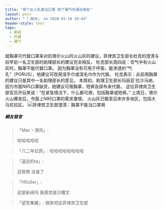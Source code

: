 ```yaml
---
title: "带个女人乳罩当口罩 除了骚气外漏没用处"
layout: post
author: "「.缺牙」 on 2020-01-18 10:44"
header-style: text
tags:
  - 新闻
  - 外漏
  - 骚气
---
```


就胸罩可代替口罩来对抗塔尔火山的火山灰的建议，菲律宾卫生部长杜克的澄清与较早前一名卫生部的助理部长的建议完全相反。
杜克部长周四说：空气中有火山灰时，胸罩不能代替口罩。
因为胸罩没有可用于呼吸，能渗透的“气孔”（PORUS），他建议可改用湿手巾或湿毛巾作为代替。
杜克表示：此前用胸罩的建议只是其中一名助理部长的意见。
本周初，助理卫生部长玛丽亚˙拉沙马纳，因为市面N95口罩缺货，她建议可用胸罩，短裤及尿布来代替。
这位菲律宾卫生部官员开玩笑说：“在紧急情况下，什么都可用，包括胸罩或短裤。”
上周日，塔尔火山爆发后，市面上N95口罩的需求激增。
火山灰已飘至吕宋许多地区，包括大马尼拉区。
<img src="http://images.feileyuan.com/images/ueditor/202001181044000015.jpg" title="菲律宾卫生部澄清：胸罩不能当口罩用" alt="菲律宾卫生部澄清：胸罩不能当口罩用">

##### 網友發言 
> 「Mac丶清风」:
> <p>哈哈哈哈哈</p>

> 「八二年拉菲」:
> 哈哈哈哈哈哈哈哈

> 「遥远的ta」:
> <p>这智商 没谁了</p>

> 「H0u5er」:
> <p>这是新闻吗 我感觉是沙雕文</p>

> 「望吾集醒」:
> 搞笑吧这菲律宾卫生部


